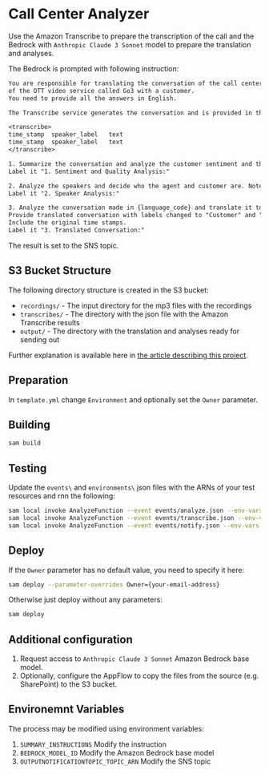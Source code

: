 # Call Center Analyzer

Use the Amazon Transcribe to prepare the transcription of the call and the Bedrock with `Anthropic Claude 3 Sonnet` model to prepare the translation and analyses.

The Bedrock is prompted with following instruction:

```txt
You are responsible for translating the conversation of the call center agent
of the OTT video service called Go3 with a customer.
You need to provide all the answers in English.

The Transcribe service generates the conversation and is provided in the following format:

<transcribe>
time_stamp  speaker_label   text
time_stamp  speaker_label   text
</transcribe>

1. Summarize the conversation and analyze the customer sentiment and the agent quality. Provide the summary and analyses in English.
Label it "1. Sentiment and Quality Analysis:"

2. Analyze the speakers and decide who the agent and customer are. Note that there may be more than one customer speaking.
Label it "2. Speaker Analysis:"

3. Analyze the conversation made in {language_code} and translate it to English so it makes sense.
Provide translated conversation with labels changed to "Customer" and "Agent."
Include the original time stamps.
Label it "3. Translated Conversation:"
```

The result is set to the SNS topic.

## S3 Bucket Structure

The following directory structure is created in the S3 bucket:

- `recordings/` - The input directory for the mp3 files with the recordings
- `transcribes/` - The directory with the json file with the Amazon Transcribe results
- `output/` - The directory with the translation and analyses ready for sending out

Further explanation is available here in [the article describing this project](thttps://github.com/wdoganowski/cloud-chronicles/tree/95af666925520705a2e2334e373639128f09cd8a/08.%20Transforming%20Call%20Center%20Analytics%20with%20AWS%20Bedrock).

## Preparation

In `template.yml` change `Environment` and optionally set the `Owner` parameter.

## Building

```sh
sam build
```

## Testing

Update the `events\` and `environments\` json files with the ARNs of your test resources and rnn the following:

``` sh
sam local invoke AnalyzeFunction --event events/analyze.json --env-vars environments/dev.json
sam local invoke AnalyzeFunction --event events/transcribe.json --env-vars environments/dev.json
sam local invoke AnalyzeFunction --event events/notify.json --env-vars environments/dev.json
```

## Deploy

If the `Owner` parameter has no default value, you need to specify it here:

```sh
sam deploy --parameter-overrides Owner={your-email-address}
```

Otherwise just deploy without any parameters:

```sh
sam deploy
```

## Additional configuration

1. Request access to `Anthropic Claude 3 Sonnet` Amazon Bedrock base model.
2. Optionally, configure the AppFlow to copy the files from the source (e.g. SharePoint) to the S3 bucket.

## Environemnt Variables

The process may be modified using environment variables:

1. `SUMMARY_INSTRUCTIONS` Modify the instruction
2. `BEDROCK_MODEL_ID` Modify the Amazon Bedrock base model
3. `OUTPUTNOTIFICATIONTOPIC_TOPIC_ARN` Modify the SNS topic
